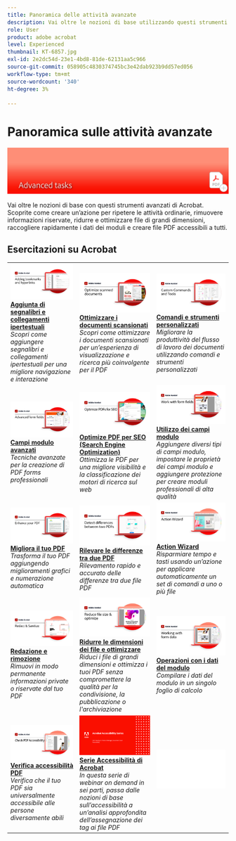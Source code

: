 ```yaml
---
title: Panoramica delle attività avanzate
description: Vai oltre le nozioni di base utilizzando questi strumenti avanzati in Acrobat
role: User
product: adobe acrobat
level: Experienced
thumbnail: KT-6857.jpg
exl-id: 2e2dc54d-23e1-4bd8-81de-62131aa5c966
source-git-commit: 058905c4830374745bc3e42dab923b9dd57ed056
workflow-type: tm+mt
source-wordcount: '340'
ht-degree: 3%

---
```


# Panoramica sulle attività avanzate

![Immagine introduttiva di Acrobat](../assets/Hero-AdvancedTasks.png)

Vai oltre le nozioni di base con questi strumenti avanzati di Acrobat. Scoprite come creare un’azione per ripetere le attività ordinarie, rimuovere informazioni riservate, ridurre e ottimizzare file di grandi dimensioni, raccogliere rapidamente i dati dei moduli e creare file PDF accessibili a tutti.

## Esercitazioni su Acrobat

<table style="table-layout:fixed">
<tr>
  <td>
    <a href="bookmarks.md">
      <img alt="Aggiunta di segnalibri e collegamenti ipertestuali" src="../assets/Bookmarks_1280.png" />
    </a>
    <div>
    <a href="bookmarks.md"><strong>Aggiunta di segnalibri e collegamenti ipertestuali</strong></a>
    </div>
    <em>Scopri come aggiungere segnalibri e collegamenti ipertestuali per una migliore navigazione e interazione</em>
    <br>
  </td>
  <td>
    <a href="optimizescan.md">
      <img alt="Ottimizzare i documenti scansionati" src="../assets/Scan_1280.png" />
    </a>
    <div>
    <a href="optimizescan.md"><strong>Ottimizzare i documenti scansionati</strong></a>
    </div>
    <em>Scopri come ottimizzare i documenti scansionati per un’esperienza di visualizzazione e ricerca più coinvolgente per il PDF</em>
    <br>
  </td>
  <td>
    <a href="custom.md">
      <img alt="Comandi e strumenti personalizzati" src="../assets/Createcustom_1280.png" />
    </a>
    <div>
    <a href="custom.md"><strong>Comandi e strumenti personalizzati</strong></a>
    </div>
    <em>Migliorare la produttività del flusso di lavoro dei documenti utilizzando comandi e strumenti personalizzati</em>
    <br>
  </td>
</tr>
<tr>
   <td>
    <a href="advancedforms.md">
      <img alt="Campi modulo avanzati" src="../assets/Advancedforms_1280.png" />
    </a>
    <div>
    <a href="advancedforms.md"><strong>Campi modulo avanzati</strong></a>
    </div>
    <em>Tecniche avanzate per la creazione di PDF forms professionali</em>
    <br>
  </td>
 <td>
    <a href="optimizeseo.md">
      <img alt="Optimize PDF per SEO (Search Engine Optimization)" src="../assets/seo_1280.png" />
    </a>
    <div>
    <a href="optimizeseo.md"><strong>Optimize PDF per SEO (Search Engine Optimization)</strong></a>
    </div>
    <em>Ottimizza le PDF per una migliore visibilità e la classificazione dei motori di ricerca sul web</em>
    <br>
  </td>
  <td>
    <a href="workforms.md">
      <img alt="Utilizzo dei campi modulo" src="../assets/Workform_1280.png" />
    </a>
    <div>
    <a href="workforms.md"><strong>Utilizzo dei campi modulo</strong></a>
    </div>
    <em>Aggiungere diversi tipi di campi modulo, impostare le proprietà dei campi modulo e aggiungere protezione per creare moduli professionali di alta qualità</em>
    <br>
  </td>
</tr>
<tr>
  <td>
    <a href="enhance.md">
      <img alt="Migliora il tuo PDF" src="../assets/Enhance_1280.png" />
    </a>
    <div>
    <a href="enhance.md"><strong>Migliora il tuo PDF</strong></a>
    </div>
    <em>Trasforma il tuo PDF aggiungendo miglioramenti grafici e numerazione automatica</em>
    <br>
  </td>
 <td>
    <a href="compare.md">
      <img alt="Rileva le differenze tra due PDF" src="../assets/Compare_1280.png" />
    </a>
    <div>
    <a href="compare.md"><strong>Rilevare le differenze tra due PDF</strong></a>
    </div>
    <em>Rilevamento rapido e accurato delle differenze tra due file PDF</em>
    <br>
  </td>
  <td>
    <a href="action.md">
      <img alt="Action Wizard" src="../assets/Action.jpg" />
    </a>
    <div>
    <a href="action.md"><strong>Action Wizard</strong></a>
    </div>
    <em>Risparmiare tempo e tasti usando un’azione per applicare automaticamente un set di comandi a uno o più file</em>
    <br>
  </td>
</tr>
<tr>
 <td>
    <a href="redact.md">
      <img alt="Redazione e rimozione" src="../assets/Redact.jpg" />
    </a>
    <div>
    <a href="redact.md"><strong>Redazione e rimozione</strong></a>
    </div>
    <em>Rimuovi in modo permanente informazioni private o riservate dal tuo PDF</em>
    <br>
  </td>
 <td>
    <a href="reduce.md">
      <img alt="Ridurre le dimensioni dei file e ottimizzare" src="../assets/Reduce.jpg" />
    </a>
    <div>
    <a href="reduce.md"><strong>Ridurre le dimensioni dei file e ottimizzare</strong></a>
    </div>
    <em>Riduci i file di grandi dimensioni e ottimizza i tuoi PDF senza compromettere la qualità per la condivisione, la pubblicazione o l'archiviazione</em>
    <br>
  </td>
  <td>
    <a href="formdata.md">
      <img alt="Action Wizard" src="../assets/FormData.jpg" />
    </a>
    <div>
    <a href="formdata.md"><strong>Operazioni con i dati del modulo</strong></a>
    </div>
    <em>Compilare i dati del modulo in un singolo foglio di calcolo</em>
    <br>
  </td>
</tr>
<tr>
 <td>
    <a href="accessibility.md">
      <img alt="Verifica accessibilità PDF" src="../assets/Checkaccessible_1280.jpg" />
    </a>
    <div>
    <a href="accessibility.md"><strong>Verifica accessibilità PDF</strong></a>
    </div>
    <em>Verifica che il tuo PDF sia universalmente accessibile alle persone diversamente abili</em>
    <br>
  </td>
 <td>
    <a href="accessibility-series.md">
      <img alt="Preparazione dei file PDF accessibili" src="../assets/Accessibilityseries_1280.png" />
    </a>
    <div>
    <a href="accessibility-series.md"><strong>Serie Accessibilità di Acrobat</strong></a>
    </div>
    <em>In questa serie di webinar on demand in sei parti, passa dalle nozioni di base sull’accessibilità a un’analisi approfondita dell’assegnazione dei tag ai file PDF</em>
    <br>
  </td>
  <td>
   <img alt="Spaziatore" src="../assets/Whitespacer.png" />
    <div>
    <br>
  </td>  
</tr>
</table>

